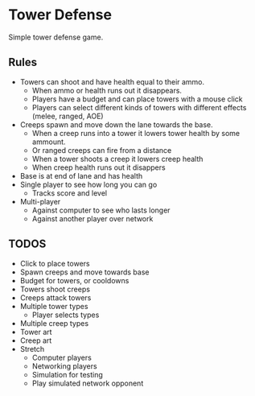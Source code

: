 # Tower Defense
Simple tower defense game.

## Rules
* Towers can shoot and have health equal to their ammo.
    * When ammo or health runs out it disappears.
    * Players have a budget and can place towers with a mouse click
    * Players can select different kinds of towers with different effects (melee, ranged, AOE)
* Creeps spawn and move down the lane towards the base.
    * When a creep runs into a tower it lowers tower health by some ammount.
    * Or ranged creeps can fire from a distance
    * When a tower shoots a creep it lowers creep health
    * When creep health runs out it disappers
* Base is at end of lane and has health
* Single player to see how long you can go
    * Tracks score and level 
* Multi-player
    * Against computer to see who lasts longer
    * Against another player over network

## TODOS
* Click to place towers
* Spawn creeps and move towards base
* Budget for towers, or cooldowns
* Towers shoot creeps
* Creeps attack towers
* Multiple tower types
    * Player selects types
* Multiple creep types
* Tower art
* Creep art
* Stretch
    * Computer players
    * Networking players
    * Simulation for testing
    * Play simulated network opponent

